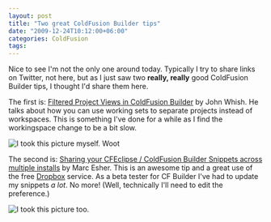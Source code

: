 ```yaml
---
layout: post
title: "Two great ColdFusion Builder tips"
date: "2009-12-24T10:12:00+06:00"
categories: ColdFusion 
tags: 
---
```


Nice to see I'm not the only one around today. Typically I try to share links on Twitter, not here, but as I just saw two <b>really, really</b> good ColdFusion Builder tips, I thought I'd share them here.

The first is: <a href="http://www.aliaspooryorik.com/blog/index.cfm/e/posts.details/post/filtered-project-views-in-coldfusion-builder-247">Filtered Project Views in ColdFusion Builder</a> by John Whish. He talks about how you can use working sets to separate projects instead of workspaces. This is something I've done for a while as I find the workingspace change to be a bit slow. 

<img src="https://static.raymondcamden.com/images/firstblogpic.png" title="I took this picture myself. Woot" />

The second is: <a href="http://blog.mxunit.org/2009/12/sharing-your-cfeclipse-coldfusion.html">Sharing your CFEclipse / ColdFusion Builder Snippets across multiple installs</a> by Marc Esher. This is an awesome tip and a great use of the free <a href="http://dropbox.com/">Dropbox</a> service. As a beta tester for CF Builder I've had to update my snippets <i>a lot</i>. No more! (Well, technically I'll need to edit the preference.)

<img src="https://static.raymondcamden.com/images/cfjedi/secondblogpic.png" title="I took this picture too." />